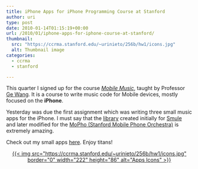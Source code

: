 ```yaml
---
title: iPhone Apps for iPhone Programming Course at Stanford
author: uri
type: post
date: 2010-01-14T01:15:19+00:00
url: /2010/01/iphone-apps-for-iphone-course-at-stanford/
thumbnail:
  src: "https://ccrma.stanford.edu/~urinieto/256b/hw1/icons.jpg"
  alt: Thumbnail image
categories:
  - ccrma
  - stanford

---
```

This quarter I signed up for the course [_Mobile Music_][1], taught by Professor [Ge Wang][2]. It is a course to write music code for Mobile devices, mostly focused on the **iPhone**. 

Yesterday was due the first assignment which was writing three small music apps for the iPhone. I must say that the [library][3] created initially for [Smule][4] and later modified for the [MoPho (Stanford Mobile Phone Orchestra)][5] is extremely amazing. 

Check out my small apps [here][6]. Enjoy titans!

<center>
  <a href="https://ccrma.stanford.edu/~urinieto/256b/hw1/">{{< img src="https://ccrma.stanford.edu/~urinieto/256b/hw1/icons.jpg" border="0" width="222" height="86" alt="Apps Icons" >}}</a>
</center>

 [1]: https://ccrma.stanford.edu/courses/256b/
 [2]: https://ccrma.stanford.edu/~ge/
 [3]: http://mopho.stanford.edu/api/beta/
 [4]: http://www.smule.com/
 [5]: http://mopho.stanford.edu/
 [6]: https://ccrma.stanford.edu/~urinieto/256b/hw1/